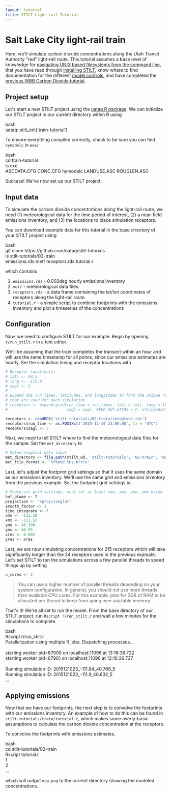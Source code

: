 ```yaml
---
layout: tutorial
title: STILT Light-rail Tutorial
---
```


# Salt Lake City light-rail train

Here, we'll simulate carbon dioxide concentrations along the Utah Transit Authority "red" light-rail route. This tutorial assumes a base level of knowledge for [navigating UNIX based filesystems from the command line](https://www.digitalocean.com/community/tutorials/basic-linux-navigation-and-file-management), that you have read through [installing STILT]({{"/docs/install.html"|relative_url}}), know where to find documentation for the different [model controls]({{"/docs/controls.html"|relative_url}}), and have completed the [previous WBB Carbon Dioxide tutorial]({{"/tutorials/wbb.html"|relative_url}}).


## Project setup

Let's start a new STILT project using the [uataq R package](https://github.com/benfasoli/uataq). We can initialize our STILT project in our current directory within R using

<div class="terminal">
  <div class="terminal-osx-button"></div>
  <div class="terminal-osx-button"></div>
  <div class="terminal-osx-button"></div>
  <div class="terminal-lang">bash</div>
  <div class="terminal-command">
    uataq::stilt_init('train-tutorial')
  </div>
</div>

To ensure everything compiled correctly, check to be sure you can find `hymodelc` in `exe/`

<div class="terminal">
  <div class="terminal-osx-button"></div>
  <div class="terminal-osx-button"></div>
  <div class="terminal-osx-button"></div>
  <div class="terminal-lang">bash</div>
  <div class="terminal-command">
    cd train-tutorial
  </div>
  <div class="terminal-command">
    ls exe
  </div>
  <div class="terminal-return">
    ASCDATA.CFG CONC.CFG hymodelc LANDUSE.ASC ROUGLEN.ASC
  </div>
</div>

Success! We've now set up our STILT project.


## Input data

To simulate the carbon dioxide concentrations along the light-rail route, we need (1) meteorological data for the time period of interest, (2) a near-field emissions inventory, and (3) the locations to place simulation receptors.

You can download example data for this tutorial in the base directory of your STILT project using

<div class="terminal">
  <div class="terminal-osx-button"></div>
  <div class="terminal-osx-button"></div>
  <div class="terminal-osx-button"></div>
  <div class="terminal-lang">bash</div>
  <div class="terminal-command">
    git clone https://github.com/uataq/stilt-tutorials
  </div>
  <div class="terminal-command">
    ls stilt-tutorials/02-train
  </div>
  <div class="terminal-return">
    emissions.rds met/ receptors.rds tutorial.r
  </div>
</div>

which contains

1. `emissions.rds` - 0.002deg hourly emissions inventory
1. `met/` - meteorological data files
1. `receptors.rds` - a data frame containing the lat/lon coordinates of receptors along the light-rail route
1. `tutorial.r` - a simple script to combine footprints with the emissions inventory and plot a timeseries of the concentrations


## Configuration

Now, we need to configure STILT for our example. Begin by opening `r/run_stilt.r` in a text editor.

We'll be assuming that the train completes the transect within an hour and will use the same timestamp for all points, since our emissions estimates are hourly. Set the simulation timing and receptor locations with

```r
# Receptor location(s)
# lati <- 40.5
# long <- -112.0
# zagl <- 5
# 
# Expand the run times, latitudes, and longitudes to form the unique receptors
# that are used for each simulation
# receptors <- expand.grid(run_time = run_times, lati = lati, long = long,
#                          zagl = zagl, KEEP.OUT.ATTRS = F, stringsAsFactors = F)

receptors <- readRDS('stilt-tutorials/02-train/receptors.rds')
receptors$run_time <- as.POSIXct('2015-12-10 23:00:00', tz = 'UTC')
receptors$zagl <- 5
```

Next, we need to tell STILT where to find the meteorological data files for the sample. Set the `met_directory` to

```r
# Meteorological data input
met_directory <- file.path(stilt_wd, 'stilt-tutorials', '02-train', 'met')
met_file_format <- '%Y%m%d.%Hz.hrrra'
```

Last, let's adjust the footprint grid settings so that it uses the same domain as our emissions inventory. We'll use the same grid and emissions inventory from the previous example. Set the footprint grid settings to

```r
# Footprint grid settings, must set at least xmn, xmx, ymn, ymx below
hnf_plume <- T
projection <- '+proj=longlat'
smooth_factor <- 1
time_integrate <- F
xmn <- -112.30
xmx <- -111.52
ymn <- 40.390
ymx <- 40.95
xres <- 0.002
yres <- xres
```

Last, we are now simulating concentrations for 215 receptors which will take significantly longer than the 24 receptors used in the previous example. Let's set STILT to run the simulations across a few parallel threads to speed things up by setting

```r
n_cores <- 2
```

> You can use a higher number of parallel threads depending on your system configuration. In general, you should not use more threads than available CPU cores. For this example, plan for 2GB of RAM to be allocated per thread to keep from going over available memory.

That's it! We're all set to run the model. From the base directory of our STILT project, run `Rscript r/run_stilt.r` and wait a few minutes for the simulations to complete.

<div class="terminal">
  <div class="terminal-osx-button"></div>
  <div class="terminal-osx-button"></div>
  <div class="terminal-osx-button"></div>
  <div class="terminal-lang">bash</div>
  <div class="terminal-command">
    Rscript r/run_stilt.r
  </div>
  <div class="terminal-return">
    Parallelization using multiple R jobs. Dispatching processes...<br>
    <br>
    starting worker pid=67900 on localhost:11096 at 13:16:36.722<br>
    starting worker pid=67901 on localhost:11096 at 13:16:36.737<br>
    <br>
    Running simulation ID: 2015121023_-111.84_40.768_5<br>
    Running simulation ID: 2015121023_-111.9_40.632_5<br>
    ...
  </div>
</div>


## Applying emissions

Now that we have our footprints, the next step is to convolve the footprints with our emissions inventory. An example of how to do this can be found in `stilt-tutorials/train/tutorial.r`, which makes some overly-basic assumptions to calculate the carbon dioxide concentration at the receptors.

To convolve the footprints with emissions estimates,

<div class="terminal">
  <div class="terminal-osx-button"></div>
  <div class="terminal-osx-button"></div>
  <div class="terminal-osx-button"></div>
  <div class="terminal-lang">bash</div>
  <div class="terminal-command">
    cd stilt-tutorials/02-train
  </div>
  <div class="terminal-command">
    Rscript tutorial.r
  </div>
  <div class="terminal-return">
    1<br>
    2<br>
    ...
  </div>
</div>

which will output `map.png` to the current directory showing the modeled concentrations.
